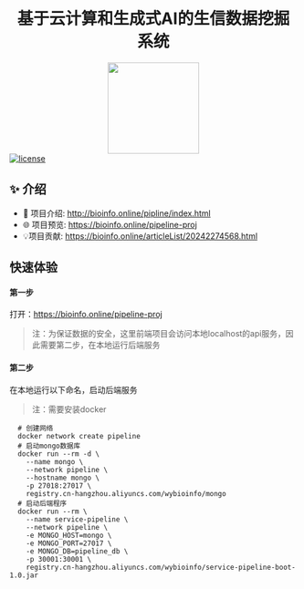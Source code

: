 

<h1 align="center">基于云计算和生成式AI的生信数据挖掘系统</h1>



<div align="center">
  <a href="https://bioinfo.online/pipline/index.html">	<img src="https://bioinfo.online/logo.svg"  style="    width: 10rem;"></a>
</div>

<a href="https://github.com/WinmezzZ/react-antd-admin/blob/master/LICENSE">
  <img src="https://img.shields.io/github/license/mashape/apistatus.svg" alt="license">
</a>

## ✨ 介绍

+ 📜 项目介绍: <http://bioinfo.online/pipline/index.html>
+ 🌐 项目预览: <https://bioinfo.online/pipeline-proj>
+ 💡项目贡献: <https://bioinfo.online/articleList/20242274568.html>

## 快速体验
#### 第一步
打开：<https://bioinfo.online/pipeline-proj>
> 注：为保证数据的安全，这里前端项目会访问本地localhost的api服务，因此需要第二步，在本地运行后端服务
#### 第二步
在本地运行以下命名，启动后端服务
> 注：需要安装docker
```
  # 创建网络
  docker network create pipeline
  # 启动mongo数据库
  docker run --rm -d \
    --name mongo \
    --network pipeline \
    --hostname mongo \
    -p 27018:27017 \
    registry.cn-hangzhou.aliyuncs.com/wybioinfo/mongo
  # 启动后端程序
  docker run --rm \
    --name service-pipeline \
    --network pipeline \
    -e MONGO_HOST=mongo \
    -e MONGO_PORT=27017 \
    -e MONGO_DB=pipeline_db \ 
    -p 30001:30001 \
    registry.cn-hangzhou.aliyuncs.com/wybioinfo/service-pipeline-boot-1.0.jar
```